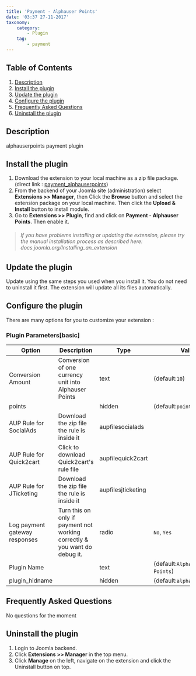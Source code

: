 ```yaml
---
title: 'Payment - Alphauser Points'
date: '03:37 27-11-2017'
taxonomy:
    category:
        - Plugin
    tag:
        - payment
---
```


## Table of Contents
1. [Description](#description)
2. [Install the plugin](#install-the-plugin)
3. [Update the plugin](#update-the-plugin)
4. [Configure the plugin](#configure-the-plugin)
5. [Frequently Asked Questions](#frequently-asked-questions)
6. [Uninstall the plugin](#uninstall-the-plugin)
	
## Description
alphauserpoints payment plugin

## Install the plugin
1. Download the extension to your local machine as a zip file package.  (direct link : [payment_alphauserpoints](https://www.allevents3.com/en/joomla-extensions/addons/payment_alphauserpoints))
2. From the backend of your Joomla site (administration) select **Extensions >> Manager**, then Click the <b>Browse</b> button and select the extension package on your local machine. Then click the **Upload & Install** button to install module.
3. Go to **Extensions >> Plugin**, find and click on **Payment - Alphauser Points**. Then enable it.

> ###### If you have problems installing or updating the extension, please try the manual installation process as described here: docs.joomla.org/Installing_an_extension

## Update the plugin
Update using the same steps you used when you install it. You do not need to uninstall it first. The extension will update all its files automatically.

## Configure the plugin
There are many options for you to customize your extension :
### Plugin Parameters[basic]
             
| Option | Description | Type | Value |
| ------ | ----------- | ---- | ----- |
|  Conversion Amount | Conversion of one currency unit into Alphauser Points | text | (default:`10`)|
|  points |  | hidden | (default:`point`)|
|  AUP Rule for SocialAds | Download the zip file the rule is inside it | aupfilesocialads | |
|  AUP Rule for Quick2cart | Click to download Quick2cart's rule file | aupfilequick2cart | |
|  AUP Rule for JTicketing | Download the zip file the rule is inside it | aupfilesjticketing | |
|  Log payment gateway responses | Turn this on only if payment not working correctly & you want do debug it. | radio | `No`, `Yes`|
|  Plugin Name |  | text | (default:`Alphauser Points`)|
|  plugin_hidname |  | hidden | (default:`alphauserpoints`)|


## Frequently Asked Questions
No questions for the moment

## Uninstall the plugin
1. Login to Joomla backend.
2. Click **Extensions >> Manager** in the top menu.
3. Click **Manage** on the left, navigate on the extension and click the Uninstall button on top.
